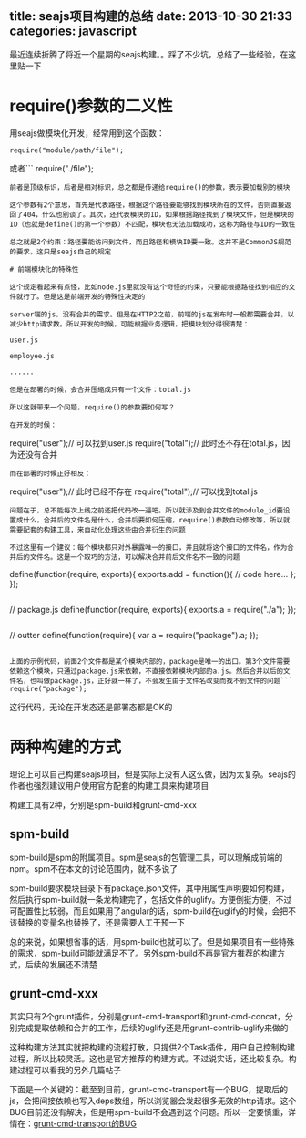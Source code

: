 title: seajs项目构建的总结
date: 2013-10-30 21:33
categories: javascript
---
最近连续折腾了将近一个星期的seajs构建。。踩了不少坑，总结了一些经验，在这里贴一下
<!--more-->

# require()参数的二义性

用seajs做模块化开发，经常用到这个函数：

```
require("module/path/file");
```
或者```
require("./file");
```
前者是顶级标识，后者是相对标识，总之都是传递给require()的参数，表示要加载别的模块

这个参数有2个意思，首先是代表路径，根据这个路径要能够找到模块所在的文件，否则直接返回了404，什么也别谈了。其次，还代表模块的ID，如果根据路径找到了模块文件，但是模块的ID（也就是define()的第一个参数）不匹配，模块也无法加载成功，这称为路径与ID的一致性

总之就是2个约束：路径要能访问到文件，而且路径和模块ID要一致。这并不是CommonJS规范的要求，这只是seajs自己的规定

# 前端模块化的特殊性

这个规定看起来有点怪，比如node.js里就没有这个奇怪的约束，只要能根据路径找到相应的文件就行了。但是这是前端开发的特殊性决定的

server端的js，没有合并的需求。但是在HTTP2之前，前端的js在发布时一般都需要合并，以减少http请求数。所以开发的时候，可能根据业务逻辑，把模块划分得很清楚：

user.js

employee.js

......

但是在部署的时候，会合并压缩成只有一个文件：total.js

所以这就带来一个问题，require()的参数要如何写？

在开发的时候：

```
require("user");// 可以找到user.js
require("total");// 此时还不存在total.js，因为还没有合并
```
而在部署的时候正好相反：

```
require("user");// 此时已经不存在
require("total");// 可以找到total.js
```
问题在于，总不能每次上线之前还把代码改一遍吧。所以就涉及到合并文件的module_id要设置成什么，合并后的文件名是什么，合并后要如何压缩，require()参数自动修改等，所以就需要配套的构建工具，来自动化处理这些由合并衍生的问题

不过这里有一个建议：每个模块都只对外暴露唯一的接口，并且就将这个接口的文件名，作为合并后的文件名。这是一个取巧的方法，可以解决合并前后文件名不一致的问题

```
define(function(require, exports){
    exports.add = function(){
        // code here...
    };
});
```

```
// package.js
define(function(require, exports){
    exports.a = require("./a");
});
```

```
// outter
define(function(require){
    var a = require("package").a;
});
```

上面的示例代码，前面2个文件都是某个模块内部的，package是唯一的出口。第3个文件需要依赖这个模块，只通过package.js来依赖，不直接依赖模块内部的a.js。然后合并以后的文件名，也叫做package.js，正好就一样了，不会发生由于文件名改变而找不到文件的问题```
require("package");
```
这行代码，无论在开发态还是部署态都是OK的

# 两种构建的方式

理论上可以自己构建seajs项目，但是实际上没有人这么做，因为太复杂。seajs的作者也强烈建议用户使用官方配套的构建工具来构建项目

构建工具有2种，分别是spm-build和grunt-cmd-xxx

## spm-build

spm-build是spm的附属项目。spm是seajs的包管理工具，可以理解成前端的npm。spm不在本文的讨论范围内，就不多说了

spm-build要求模块目录下有package.json文件，其中用<spm>属性声明要如何构建，然后执行spm-build就一条龙构建完了，包括文件的uglify。方便倒挺方便，不过可配置性比较弱，而且如果用了angular的话，spm-build在uglify的时候，会把不该替换的变量名也替换了，还是需要人工干预一下

总的来说，如果想省事的话，用spm-build也就可以了。但是如果项目有一些特殊的需求，spm-build可能就满足不了。另外spm-build不再是官方推荐的构建方式，后续的发展还不清楚

## grunt-cmd-xxx

其实只有2个grunt插件，分别是grunt-cmd-transport和grunt-cmd-concat，分别完成提取依赖和合并的工作，后续的uglify还是用grunt-contrib-uglify来做的

这种构建方法其实就把构建的流程打散，只提供2个Task插件，用户自己控制构建过程，所以比较灵活。这也是官方推荐的构建方式。不过说实话，还比较复杂。构建过程可以看我的另外几篇帖子

下面是一个关键的：截至到目前，grunt-cmd-transport有一个BUG，提取后的js，会把间接依赖也写入deps数组，所以浏览器会发起很多无效的http请求。这个BUG目前还没有解决，但是用spm-build不会遇到这个问题。所以一定要慎重，详情在：[grunt-cmd-transport的BUG](https://github.com/spmjs/grunt-cmd-transport/issues/56)